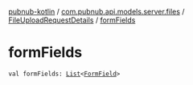 [pubnub-kotlin](../../index.md) / [com.pubnub.api.models.server.files](../index.md) / [FileUploadRequestDetails](index.md) / [formFields](./form-fields.md)

# formFields

`val formFields: `[`List`](https://kotlinlang.org/api/latest/jvm/stdlib/kotlin.collections/-list/index.html)`<`[`FormField`](../-form-field/index.md)`>`